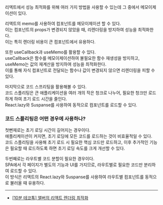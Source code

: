 리엑트에서 성능 최적화를 위해 여러 가지 방법을 사용할 수 있는데 그 중에서 메모이제이션이 있다.  

리액트의 memo를 사용하여 컴포넌트를 메모이제이션 할 수 있다.  
이는 컴포넌트의 props가 변경되지 않았을 때, 리렌더링을 방지하여 성능을 최적화한다.  
이는 특히 렌더링 비용이 큰 컴포넌트에서 유용하다.  

또한 useCallback과 useMemo를 활용할 수 있다.  
useCallback은 함수를 메모이제이션하여 불필요한 함수 재생성을 방지하고, useMemo는 값의 재계산을 방지하여 성능을 최적화한다.  
이를 통해 자식 컴포넌트로 전달되는 함수나 값이 변경되지 않으면 리렌더링을 피할 수 있다.  

마지막으로 코드 스프리팅을 활용해볼 수 있다.  
코드 스플리팅은 큰 애플리케이션을 여러 개의 작은 청크로 나누어, 필요한 청크만 로드하게 하여 초기 로드 시간을 줄인다.  
React.lazy와 Suspanse를 사용하여 동적으로 컴포넌트를 로드할 수 있다.  

### 코드 스플리팅은 어떤 경우에 사용하나?

첫뻔재로는 초기 로딩 시간이 길어지는 경우이다.  
애플리케이션이 커지면, 초기 로딩에 모든 코드를 로드하는 것이 비효율적일 수 있다.  
코드 스플리팅을 사용해 초기 로드 시 필요한 핵심 코드만 로드하고, 이후 추가적인 기능은 필요할 때 로드하도록 하면 초기 로딩 속도를 크게 개선할 수 있다.  

두번째로는 라우트별 코드 분할이 필요한 경우이다.  
SPA에서 각 페이지가 별도의 기능과 UI를 가지므로, 라우트별로 필요한 코드만 분리하여 로드할 수 있다.  
이 방식은 리액트의 React.lazy와 Suspanse를 사용하여 라우트별 컴포넌트를 동적으로 불러올 때 유용하다.  

----
- [[10분 테코톡] 앨버의 리액트 렌더링 최적화](https://www.youtube.com/watch?v=1YAWshEGU6g)
